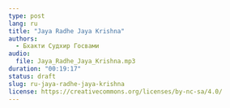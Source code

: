 ```yaml
---
type: post
lang: ru
title: "Jaya Radhe Jaya Krishna"
authors:
  - Бхакти Судхир Госвами
audio:
  file: Jaya_Radhe_Jaya_Krishna.mp3
duration: "00:19:17"
status: draft
slug: ru-jaya-radhe-jaya-krishna
license: https://creativecommons.org/licenses/by-nc-sa/4.0/
---
```


